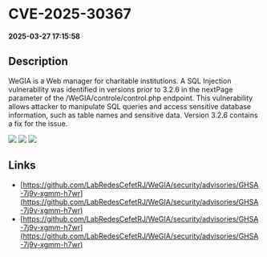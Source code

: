 # CVE-2025-30367

**2025-03-27 17:15:58**

## Description
WeGIA is a Web manager for charitable institutions. A SQL Injection vulnerability was identified in versions prior to 3.2.6 in the nextPage parameter of the /WeGIA/controle/control.php endpoint. This vulnerability allows attacker to manipulate SQL queries and access sensitive database information, such as table names and sensitive data. Version 3.2.6 contains a fix for the issue.

![](https://img.shields.io/static/v1?label=Score&message=10.0&color=red)
![](https://img.shields.io/static/v1?label=Severity&message=CRITICAL&color=red)
![](https://img.shields.io/static/v1?label=CWE&message=SQL&color=green)

## Links
- [https://github.com/LabRedesCefetRJ/WeGIA/security/advisories/GHSA-7j9v-xgmm-h7wr](https://github.com/LabRedesCefetRJ/WeGIA/security/advisories/GHSA-7j9v-xgmm-h7wr)
- [https://github.com/LabRedesCefetRJ/WeGIA/security/advisories/GHSA-7j9v-xgmm-h7wr](https://github.com/LabRedesCefetRJ/WeGIA/security/advisories/GHSA-7j9v-xgmm-h7wr)
